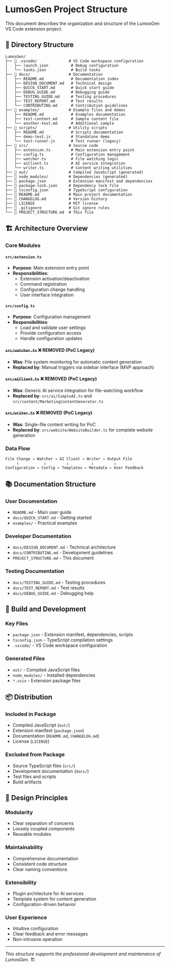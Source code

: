 # LumosGen Project Structure

This document describes the organization and structure of the LumosGen VS Code extension project.

## 📁 Directory Structure

```
LumosGen/
├── 📁 .vscode/              # VS Code workspace configuration
│   ├── launch.json          # Debug configuration
│   └── tasks.json           # Build tasks
├── 📁 docs/                 # Documentation
│   ├── README.md            # Documentation index
│   ├── DESIGN_DOCUMENT.md   # Technical design
│   ├── QUICK_START.md       # Quick start guide
│   ├── DEBUG_GUIDE.md       # Debugging guide
│   ├── TESTING_GUIDE.md     # Testing procedures
│   ├── TEST_REPORT.md       # Test results
│   └── CONTRIBUTING.md      # Contribution guidelines
├── 📁 examples/             # Example files and demos
│   ├── README.md            # Examples documentation
│   ├── test-content.md      # Sample content file
│   └── another-test.md      # Additional sample
├── 📁 scripts/              # Utility scripts
│   ├── README.md            # Scripts documentation
│   ├── demo-test.js         # Standalone demo
│   └── test-runner.js       # Test runner (legacy)
├── 📁 src/                  # Source code
│   ├── extension.ts         # Main extension entry point
│   ├── config.ts            # Configuration management
│   ├── watcher.ts           # File watching logic
│   ├── aiClient.ts          # AI service integration
│   └── writer.ts            # Content writing utilities
├── 📁 out/                  # Compiled JavaScript (generated)
├── 📁 node_modules/         # Dependencies (generated)
├── 📄 package.json          # Extension manifest and dependencies
├── 📄 package-lock.json     # Dependency lock file
├── 📄 tsconfig.json         # TypeScript configuration
├── 📄 README.md             # Main project documentation
├── 📄 CHANGELOG.md          # Version history
├── 📄 LICENSE               # MIT license
├── 📄 .gitignore            # Git ignore rules
└── 📄 PROJECT_STRUCTURE.md  # This file
```

## 🏗️ Architecture Overview

### Core Modules

#### `src/extension.ts`
- **Purpose**: Main extension entry point
- **Responsibilities**: 
  - Extension activation/deactivation
  - Command registration
  - Configuration change handling
  - User interface integration

#### `src/config.ts`
- **Purpose**: Configuration management
- **Responsibilities**:
  - Load and validate user settings
  - Provide configuration access
  - Handle configuration updates

#### ~~`src/watcher.ts`~~ ❌ REMOVED (PoC Legacy)
- **Was**: File system monitoring for automatic content generation
- **Replaced by**: Manual triggers via sidebar interface (MVP approach)

#### ~~`src/aiClient.ts`~~ ❌ REMOVED (PoC Legacy)
- **Was**: Generic AI service integration for file-watching workflow
- **Replaced by**: `src/ai/SimpleAI.ts` and `src/content/MarketingContentGenerator.ts`

#### ~~`src/writer.ts`~~ ❌ REMOVED (PoC Legacy)
- **Was**: Single-file content writing for PoC
- **Replaced by**: `src/website/WebsiteBuilder.ts` for complete website generation

### Data Flow

```
File Change → Watcher → AI Client → Writer → Output File
     ↑           ↓         ↓          ↓         ↓
Configuration ← Config ← Templates ← Metadata ← User Feedback
```

## 📚 Documentation Structure

### User Documentation
- `README.md` - Main user guide
- `docs/QUICK_START.md` - Getting started
- `examples/` - Practical examples

### Developer Documentation
- `docs/DESIGN_DOCUMENT.md` - Technical architecture
- `docs/CONTRIBUTING.md` - Development guidelines
- `PROJECT_STRUCTURE.md` - This document

### Testing Documentation
- `docs/TESTING_GUIDE.md` - Testing procedures
- `docs/TEST_REPORT.md` - Test results
- `docs/DEBUG_GUIDE.md` - Debugging help

## 🔧 Build and Development

### Key Files
- `package.json` - Extension manifest, dependencies, scripts
- `tsconfig.json` - TypeScript compilation settings
- `.vscode/` - VS Code workspace configuration

### Generated Files
- `out/` - Compiled JavaScript files
- `node_modules/` - Installed dependencies
- `*.vsix` - Extension package files

## 📦 Distribution

### Included in Package
- Compiled JavaScript (`out/`)
- Extension manifest (`package.json`)
- Documentation (`README.md`, `CHANGELOG.md`)
- License (`LICENSE`)

### Excluded from Package
- Source TypeScript files (`src/`)
- Development documentation (`docs/`)
- Test files and scripts
- Build artifacts

## 🎯 Design Principles

### Modularity
- Clear separation of concerns
- Loosely coupled components
- Reusable modules

### Maintainability
- Comprehensive documentation
- Consistent code structure
- Clear naming conventions

### Extensibility
- Plugin architecture for AI services
- Template system for content generation
- Configuration-driven behavior

### User Experience
- Intuitive configuration
- Clear feedback and error messages
- Non-intrusive operation

---

*This structure supports the professional development and maintenance of LumosGen.* 🏗️
